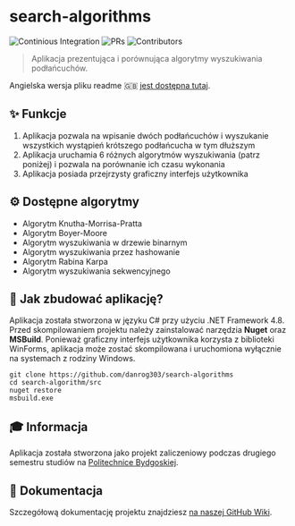 # search-algorithms  
![Continious Integration](https://github.com/danrog303/search-algorithms/actions/workflows/ci.yml/badge.svg)
![PRs](https://shields.io/github/issues-pr-closed-raw/danrog303/search-algorithms)
![Contributors](https://shields.io/github/contributors/danrog303/search-algorithms)
> Aplikacja prezentująca i porównująca algorytmy wyszukiwania podłańcuchów. 

Angielska wersja pliku readme 🇬🇧 [jest dostępna tutaj](https://github.com/danrog303/search-algorithms/blob/main/README.md).

## ✨ Funkcje
1. Aplikacja pozwala na wpisanie dwóch podłańcuchów i wyszukanie wszystkich wystąpień krótszego podłańcucha w tym dłuższym
2. Aplikacja uruchamia 6 różnych algorytmów wyszukiwania (patrz poniżej) i pozwala na porównanie ich czasu wykonania
3. Aplikacja posiada przejrzysty graficzny interfejs użytkownika

## ⚙ Dostępne algorytmy
- Algorytm Knutha-Morrisa-Pratta
- Algorytm Boyer-Moore
- Algorytm wyszukiwania w drzewie binarnym
- Algorytm wyszukiwania przez hashowanie
- Algorytm Rabina Karpa
- Algorytm wyszukiwania sekwencyjnego

## 🔧 Jak zbudować aplikację?
Aplikacja została stworzona w języku C# przy użyciu .NET Framework 4.8. Przed skompilowaniem projektu należy zainstalować narzędzia **Nuget** oraz **MSBuild**. Ponieważ graficzny interfejs użytkownika korzysta z biblioteki WinForms, aplikacja może zostać skompilowana i uruchomiona wyłącznie na systemach z rodziny Windows.
```
git clone https://github.com/danrog303/search-algorithms
cd search-algorithm/src
nuget restore
msbuild.exe
```

## 🎓 Informacja
Aplikacja została stworzona jako projekt zaliczeniowy podczas drugiego semestru studiów na [Politechnice Bydgoskiej](https://pbs.edu.pl/).

## 📔 Dokumentacja
Szczegółową dokumentację projektu znajdziesz [na naszej GitHub Wiki](https://github.com/danrog303/search-algorithms/wiki).
